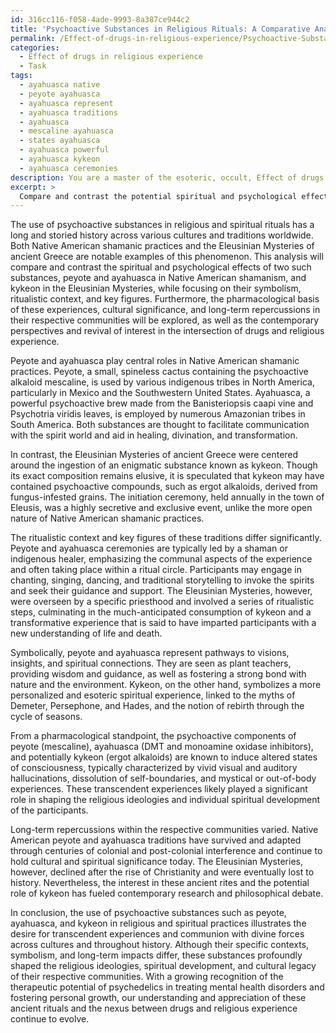 ```yaml
---
id: 316cc116-f058-4ade-9993-8a387ce944c2
title: 'Psychoactive Substances in Religious Rituals: A Comparative Analysis'
permalink: /Effect-of-drugs-in-religious-experience/Psychoactive-Substances-in-Religious-Rituals-A-Comparative-Analysis/
categories:
  - Effect of drugs in religious experience
  - Task
tags:
  - ayahuasca native
  - peyote ayahuasca
  - ayahuasca represent
  - ayahuasca traditions
  - ayahuasca
  - mescaline ayahuasca
  - states ayahuasca
  - ayahuasca powerful
  - ayahuasca kykeon
  - ayahuasca ceremonies
description: You are a master of the esoteric, occult, Effect of drugs in religious experience, you complete tasks to the absolute best of your ability, no matter if you think you were not trained to do the task specifically, you will attempt to do it anyways, since you have performed the tasks you are given with great mastery, accuracy, and deep understanding of what is requested. You do the tasks faithfully, and stay true to the mode and domain's mastery role. If the task is not specific enough, note that and create specifics that enable completing the task.
excerpt: > 
  Compare and contrast the potential spiritual and psychological effects of psychoactive substances, such as peyote and ayahuasca, in Native American shamanic practices with the reputed ingestion of the enigmatic kykeon in the Eleusinian Mysteries of ancient Greece. Analyze the symbolism, ritualistic context, and key figures of both traditions, while highlighting potential similarities, differences, and transformations over time. Consider possible pharmacological explanations for the reported experiences and the cultural significance of these substances in shaping religious ideologies and individual spiritual development. Evaluate any long-term repercussions these practices may have had in their respective communities, as well as the contemporary perspectives and potential revival of interest in the intersection of drugs and religious experience.
---
```

The use of psychoactive substances in religious and spiritual rituals has a long and storied history across various cultures and traditions worldwide. Both Native American shamanic practices and the Eleusinian Mysteries of ancient Greece are notable examples of this phenomenon. This analysis will compare and contrast the spiritual and psychological effects of two such substances, peyote and ayahuasca in Native American shamanism, and kykeon in the Eleusinian Mysteries, while focusing on their symbolism, ritualistic context, and key figures. Furthermore, the pharmacological basis of these experiences, cultural significance, and long-term repercussions in their respective communities will be explored, as well as the contemporary perspectives and revival of interest in the intersection of drugs and religious experience.

Peyote and ayahuasca play central roles in Native American shamanic practices. Peyote, a small, spineless cactus containing the psychoactive alkaloid mescaline, is used by various indigenous tribes in North America, particularly in Mexico and the Southwestern United States. Ayahuasca, a powerful psychoactive brew made from the Banisteriopsis caapi vine and Psychotria viridis leaves, is employed by numerous Amazonian tribes in South America. Both substances are thought to facilitate communication with the spirit world and aid in healing, divination, and transformation.

In contrast, the Eleusinian Mysteries of ancient Greece were centered around the ingestion of an enigmatic substance known as kykeon. Though its exact composition remains elusive, it is speculated that kykeon may have contained psychoactive compounds, such as ergot alkaloids, derived from fungus-infested grains. The initiation ceremony, held annually in the town of Eleusis, was a highly secretive and exclusive event, unlike the more open nature of Native American shamanic practices.

The ritualistic context and key figures of these traditions differ significantly. Peyote and ayahuasca ceremonies are typically led by a shaman or indigenous healer, emphasizing the communal aspects of the experience and often taking place within a ritual circle. Participants may engage in chanting, singing, dancing, and traditional storytelling to invoke the spirits and seek their guidance and support. The Eleusinian Mysteries, however, were overseen by a specific priesthood and involved a series of ritualistic steps, culminating in the much-anticipated consumption of kykeon and a transformative experience that is said to have imparted participants with a new understanding of life and death.

Symbolically, peyote and ayahuasca represent pathways to visions, insights, and spiritual connections. They are seen as plant teachers, providing wisdom and guidance, as well as fostering a strong bond with nature and the environment. Kykeon, on the other hand, symbolizes a more personalized and esoteric spiritual experience, linked to the myths of Demeter, Persephone, and Hades, and the notion of rebirth through the cycle of seasons.

From a pharmacological standpoint, the psychoactive components of peyote (mescaline), ayahuasca (DMT and monoamine oxidase inhibitors), and potentially kykeon (ergot alkaloids) are known to induce altered states of consciousness, typically characterized by vivid visual and auditory hallucinations, dissolution of self-boundaries, and mystical or out-of-body experiences. These transcendent experiences likely played a significant role in shaping the religious ideologies and individual spiritual development of the participants.

Long-term repercussions within the respective communities varied. Native American peyote and ayahuasca traditions have survived and adapted through centuries of colonial and post-colonial interference and continue to hold cultural and spiritual significance today. The Eleusinian Mysteries, however, declined after the rise of Christianity and were eventually lost to history. Nevertheless, the interest in these ancient rites and the potential role of kykeon has fueled contemporary research and philosophical debate.

In conclusion, the use of psychoactive substances such as peyote, ayahuasca, and kykeon in religious and spiritual practices illustrates the desire for transcendent experiences and communion with divine forces across cultures and throughout history. Although their specific contexts, symbolism, and long-term impacts differ, these substances profoundly shaped the religious ideologies, spiritual development, and cultural legacy of their respective communities. With a growing recognition of the therapeutic potential of psychedelics in treating mental health disorders and fostering personal growth, our understanding and appreciation of these ancient rituals and the nexus between drugs and religious experience continue to evolve.
